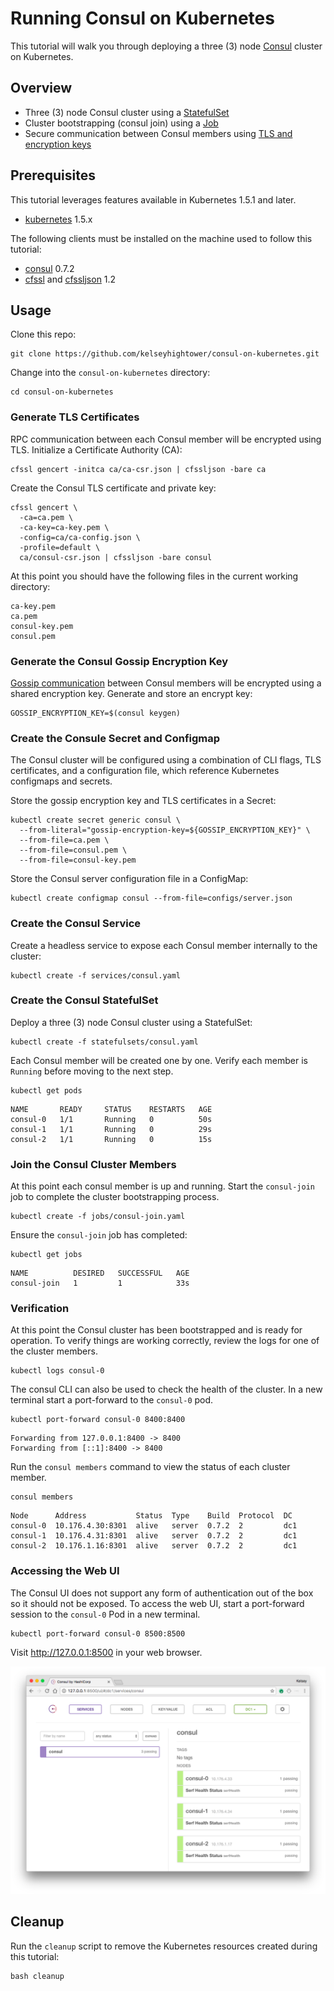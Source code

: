 # Running Consul on Kubernetes

This tutorial will walk you through deploying a three (3) node [Consul](https://www.consul.io) cluster on Kubernetes.

## Overview

* Three (3) node Consul cluster using a [StatefulSet](http://kubernetes.io/docs/concepts/abstractions/controllers/statefulsets)
* Cluster bootstrapping (consul join) using a [Job](http://kubernetes.io/docs/user-guide/jobs)
* Secure communication between Consul members using [TLS and encryption keys](https://www.consul.io/docs/agent/encryption.html)

## Prerequisites

This tutorial leverages features available in Kubernetes 1.5.1 and later.

* [kubernetes](http://kubernetes.io/docs/getting-started-guides/binary_release) 1.5.x

The following clients must be installed on the machine used to follow this tutorial:

* [consul](https://www.consul.io/downloads.html) 0.7.2
* [cfssl](https://pkg.cfssl.org) and [cfssljson](https://pkg.cfssl.org) 1.2

## Usage

Clone this repo:

```
git clone https://github.com/kelseyhightower/consul-on-kubernetes.git
```

Change into the `consul-on-kubernetes` directory:

```
cd consul-on-kubernetes
```

### Generate TLS Certificates

RPC communication between each Consul member will be encrypted using TLS. Initialize a Certificate Authority (CA):

```
cfssl gencert -initca ca/ca-csr.json | cfssljson -bare ca
```

Create the Consul TLS certificate and private key:

```
cfssl gencert \
  -ca=ca.pem \
  -ca-key=ca-key.pem \
  -config=ca/ca-config.json \
  -profile=default \
  ca/consul-csr.json | cfssljson -bare consul
```

At this point you should have the following files in the current working directory:

```
ca-key.pem
ca.pem
consul-key.pem
consul.pem
```

### Generate the Consul Gossip Encryption Key

[Gossip communication](https://www.consul.io/docs/internals/gossip.html) between Consul members will be encrypted using a shared encryption key. Generate and store an encrypt key:

```
GOSSIP_ENCRYPTION_KEY=$(consul keygen)
```

### Create the Consule Secret and Configmap

The Consul cluster will be configured using a combination of CLI flags, TLS certificates, and a configuration file, which reference Kubernetes configmaps and secrets.

Store the gossip encryption key and TLS certificates in a Secret:

```
kubectl create secret generic consul \
  --from-literal="gossip-encryption-key=${GOSSIP_ENCRYPTION_KEY}" \
  --from-file=ca.pem \
  --from-file=consul.pem \
  --from-file=consul-key.pem
```

Store the Consul server configuration file in a ConfigMap:

```
kubectl create configmap consul --from-file=configs/server.json
```

### Create the Consul Service

Create a headless service to expose each Consul member internally to the cluster:

```
kubectl create -f services/consul.yaml
```

### Create the Consul StatefulSet

Deploy a three (3) node Consul cluster using a StatefulSet:

```
kubectl create -f statefulsets/consul.yaml
```

Each Consul member will be created one by one. Verify each member is `Running` before moving to the next step.

```
kubectl get pods
```
```
NAME       READY     STATUS    RESTARTS   AGE
consul-0   1/1       Running   0          50s
consul-1   1/1       Running   0          29s
consul-2   1/1       Running   0          15s
```

### Join the Consul Cluster Members

At this point each consul member is up and running. Start the `consul-join` job to complete the cluster bootstrapping process.

```
kubectl create -f jobs/consul-join.yaml
```

Ensure the `consul-join` job has completed:

```
kubectl get jobs
```
```
NAME          DESIRED   SUCCESSFUL   AGE
consul-join   1         1            33s
```

### Verification

At this point the Consul cluster has been bootstrapped and is ready for operation. To verify things are working correctly, review the logs for one of the cluster members.

```
kubectl logs consul-0
```

The consul CLI can also be used to check the health of the cluster. In a new terminal start a port-forward to the `consul-0` pod.

```
kubectl port-forward consul-0 8400:8400
```
```
Forwarding from 127.0.0.1:8400 -> 8400
Forwarding from [::1]:8400 -> 8400
```

Run the `consul members` command to view the status of each cluster member.

```
consul members
```
```
Node      Address           Status  Type    Build  Protocol  DC
consul-0  10.176.4.30:8301  alive   server  0.7.2  2         dc1
consul-1  10.176.4.31:8301  alive   server  0.7.2  2         dc1
consul-2  10.176.1.16:8301  alive   server  0.7.2  2         dc1
```

### Accessing the Web UI

The Consul UI does not support any form of authentication out of the box so it should not be exposed. To access the web UI, start a port-forward session to the `consul-0` Pod in a new terminal.

```
kubectl port-forward consul-0 8500:8500
```

Visit http://127.0.0.1:8500 in your web browser.

![Image of Consul UI](images/consul-ui.png)

## Cleanup

Run the `cleanup` script to remove the Kubernetes resources created during this tutorial:

```
bash cleanup
```
